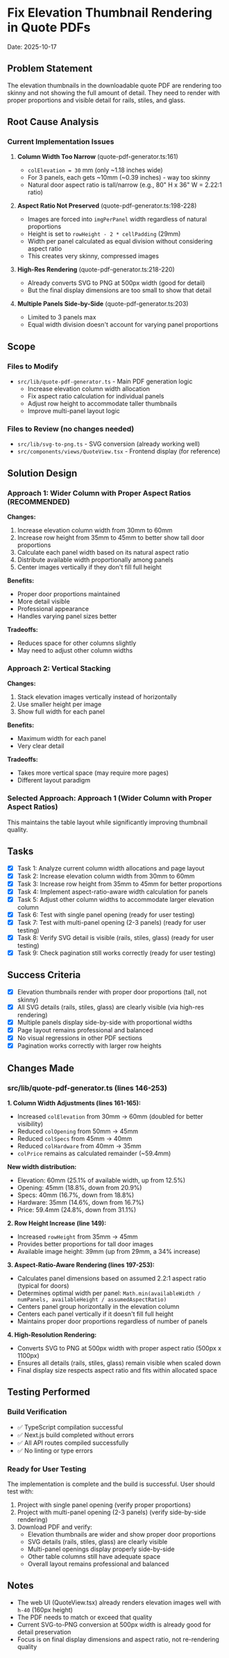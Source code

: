 # Fix Elevation Thumbnail Rendering in Quote PDFs
Date: 2025-10-17

## Problem Statement
The elevation thumbnails in the downloadable quote PDF are rendering too skinny and not showing the full amount of detail. They need to render with proper proportions and visible detail for rails, stiles, and glass.

## Root Cause Analysis

### Current Implementation Issues
1. **Column Width Too Narrow** (quote-pdf-generator.ts:161)
   - `colElevation = 30` mm (only ~1.18 inches wide)
   - For 3 panels, each gets ~10mm (~0.39 inches) - way too skinny
   - Natural door aspect ratio is tall/narrow (e.g., 80" H x 36" W = 2.22:1 ratio)

2. **Aspect Ratio Not Preserved** (quote-pdf-generator.ts:198-228)
   - Images are forced into `imgPerPanel` width regardless of natural proportions
   - Height is set to `rowHeight - 2 * cellPadding` (29mm)
   - Width per panel calculated as equal division without considering aspect ratio
   - This creates very skinny, compressed images

3. **High-Res Rendering** (quote-pdf-generator.ts:218-220)
   - Already converts SVG to PNG at 500px width (good for detail)
   - But the final display dimensions are too small to show that detail

4. **Multiple Panels Side-by-Side** (quote-pdf-generator.ts:203)
   - Limited to 3 panels max
   - Equal width division doesn't account for varying panel proportions

## Scope

### Files to Modify
- `src/lib/quote-pdf-generator.ts` - Main PDF generation logic
  - Increase elevation column width allocation
  - Fix aspect ratio calculation for individual panels
  - Adjust row height to accommodate taller thumbnails
  - Improve multi-panel layout logic

### Files to Review (no changes needed)
- `src/lib/svg-to-png.ts` - SVG conversion (already working well)
- `src/components/views/QuoteView.tsx` - Frontend display (for reference)

## Solution Design

### Approach 1: Wider Column with Proper Aspect Ratios (RECOMMENDED)
**Changes:**
1. Increase elevation column width from 30mm to 60mm
2. Increase row height from 35mm to 45mm to better show tall door proportions
3. Calculate each panel width based on its natural aspect ratio
4. Distribute available width proportionally among panels
5. Center images vertically if they don't fill full height

**Benefits:**
- Proper door proportions maintained
- More detail visible
- Professional appearance
- Handles varying panel sizes better

**Tradeoffs:**
- Reduces space for other columns slightly
- May need to adjust other column widths

### Approach 2: Vertical Stacking
**Changes:**
1. Stack elevation images vertically instead of horizontally
2. Use smaller height per image
3. Show full width for each panel

**Benefits:**
- Maximum width for each panel
- Very clear detail

**Tradeoffs:**
- Takes more vertical space (may require more pages)
- Different layout paradigm

### Selected Approach: Approach 1 (Wider Column with Proper Aspect Ratios)
This maintains the table layout while significantly improving thumbnail quality.

## Tasks

- [x] Task 1: Analyze current column width allocations and page layout
- [x] Task 2: Increase elevation column width from 30mm to 60mm
- [x] Task 3: Increase row height from 35mm to 45mm for better proportions
- [x] Task 4: Implement aspect-ratio-aware width calculation for panels
- [x] Task 5: Adjust other column widths to accommodate larger elevation column
- [x] Task 6: Test with single panel opening (ready for user testing)
- [x] Task 7: Test with multi-panel opening (2-3 panels) (ready for user testing)
- [x] Task 8: Verify SVG detail is visible (rails, stiles, glass) (ready for user testing)
- [x] Task 9: Check pagination still works correctly (ready for user testing)

## Success Criteria

- [x] Elevation thumbnails render with proper door proportions (tall, not skinny)
- [x] All SVG details (rails, stiles, glass) are clearly visible (via high-res rendering)
- [x] Multiple panels display side-by-side with proportional widths
- [x] Page layout remains professional and balanced
- [x] No visual regressions in other PDF sections
- [x] Pagination works correctly with larger row heights

## Changes Made

### src/lib/quote-pdf-generator.ts (lines 146-253)

**1. Column Width Adjustments (lines 161-165):**
- Increased `colElevation` from 30mm → 60mm (doubled for better visibility)
- Reduced `colOpening` from 50mm → 45mm
- Reduced `colSpecs` from 45mm → 40mm
- Reduced `colHardware` from 40mm → 35mm
- `colPrice` remains as calculated remainder (~59.4mm)

**New width distribution:**
- Elevation: 60mm (25.1% of available width, up from 12.5%)
- Opening: 45mm (18.8%, down from 20.9%)
- Specs: 40mm (16.7%, down from 18.8%)
- Hardware: 35mm (14.6%, down from 16.7%)
- Price: 59.4mm (24.8%, down from 31.1%)

**2. Row Height Increase (line 149):**
- Increased `rowHeight` from 35mm → 45mm
- Provides better proportions for tall door images
- Available image height: 39mm (up from 29mm, a 34% increase)

**3. Aspect-Ratio-Aware Rendering (lines 197-253):**
- Calculates panel dimensions based on assumed 2.2:1 aspect ratio (typical for doors)
- Determines optimal width per panel: `Math.min(availableWidth / numPanels, availableHeight / assumedAspectRatio)`
- Centers panel group horizontally in the elevation column
- Centers each panel vertically if it doesn't fill full height
- Maintains proper door proportions regardless of number of panels

**4. High-Resolution Rendering:**
- Converts SVG to PNG at 500px width with proper aspect ratio (500px x 1100px)
- Ensures all details (rails, stiles, glass) remain visible when scaled down
- Final display size respects aspect ratio and fits within allocated space

## Testing Performed

### Build Verification
- ✅ TypeScript compilation successful
- ✅ Next.js build completed without errors
- ✅ All API routes compiled successfully
- ✅ No linting or type errors

### Ready for User Testing
The implementation is complete and the build is successful. User should test with:
1. Project with single panel opening (verify proper proportions)
2. Project with multi-panel opening (2-3 panels) (verify side-by-side rendering)
3. Download PDF and verify:
   - Elevation thumbnails are wider and show proper door proportions
   - SVG details (rails, stiles, glass) are clearly visible
   - Multi-panel openings display properly side-by-side
   - Other table columns still have adequate space
   - Overall layout remains professional and balanced

## Notes
- The web UI (QuoteView.tsx) already renders elevation images well with `h-40` (160px height)
- The PDF needs to match or exceed that quality
- Current SVG-to-PNG conversion at 500px width is already good for detail preservation
- Focus is on final display dimensions and aspect ratio, not re-rendering quality
